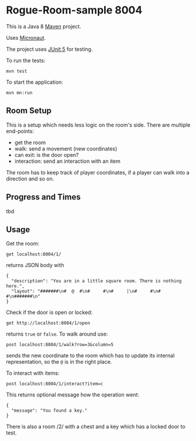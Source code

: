 # Rogue-Room-sample 8004

This is a Java 8 [Maven](https://maven.apache.org/) project.

Uses [Micronaut](https://micronaut.io/).

The project uses [JUnit 5](https://junit.org/junit5/) for testing.

To run the tests:

    mvn test

To start the application:

    mvn mn:run

## Room Setup

This is a setup which needs less logic on the room's side. There are multiple end-points:

* get the room
* walk: send a movement (new coordinates)
* can exit: is the door open?
* interaction: send an interaction with an item

The room has to keep track of player coordinates, if a player can walk into a direction and so on.

## Progress and Times

tbd

## Usage

Get the room:

    get localhost:8004/1/

returns JSON body with

    { 
      "description": "You are in a little square room. There is nothing here.",
      "layout": "#######\n#  @  #\n#     #\n#     |\n#     #\n#     #\n#######\n"
    }

Check if the door is open or locked:

    get http://localhost:8004/1/open

returns `true` or `false`. To walk around use:

    post localhost:8004/1/walk?row=3&column=5

sends the new coordinate to the room which has to update its internal representation, so the `@` is in the right place.

To interact with items:

    post localhost:8004/1/interact?item=c

This returns optional message how the operation went:

    { 
      "message": "You found a key."
    }

There is also a room /2/ with a chest and a key which has a locked door to test.
